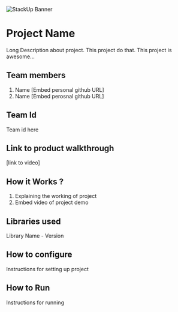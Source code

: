 ![StackUp Banner]([https://tinkerhub.frappe.cloud/files/stackup%20banner.jpeg])

# Project Name

Long Description about project. This project do that. This project is awesome...

## Team members

1. Name [Embed personal github URL]
2. Name [Embed perosnal github URL]

## Team Id

Team id here

## Link to product walkthrough

[link to video]

## How it Works ?

1. Explaining the working of project
2. Embed video of project demo

## Libraries used

Library Name - Version

## How to configure

Instructions for setting up project

## How to Run

Instructions for running
